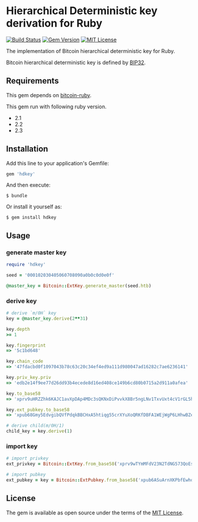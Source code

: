 # Hierarchical Deterministic key derivation for Ruby
[![Build Status](https://travis-ci.org/azuchi/hdkey.svg?branch=master)](https://travis-ci.org/azuchi/hdkey) [![Gem Version](https://badge.fury.io/rb/hdkey.svg)](https://badge.fury.io/rb/hdkey) [![MIT License](http://img.shields.io/badge/license-MIT-blue.svg?style=flat)](LICENSE)

The implementation of Bitcoin hierarchical deterministic key for Ruby.

Bitcoin hierarchical deterministic key is defined by [BIP32](https://github.com/bitcoin/bips/blob/master/bip-0032.mediawiki).

## Requirements

This gem depends on [bitcoin-ruby](https://github.com/lian/bitcoin-ruby).

This gem run with following ruby version.

* 2.1
* 2.2
* 2.3

## Installation

Add this line to your application's Gemfile:

```ruby
gem 'hdkey'
```

And then execute:

    $ bundle

Or install it yourself as:

    $ gem install hdkey

## Usage

### generate master key

```ruby
require 'hdkey'

seed = '000102030405060708090a0b0c0d0e0f'

@master_key = Bitcoin::ExtKey.generate_master(seed.htb)
```

### derive key

```ruby
# derive `m/0H` key
key = @master_key.derive(2**31)

key.depth
>= 1

key.fingerprint
=> '5c1bd648'

key.chain_code
=> '47fdacbd0f1097043b78c63c20c34ef4ed9a111d980047ad16282c7ae6236141'

key.priv_key.priv
=> 'edb2e14f9ee77d26dd93b4ecede8d16ed408ce149b6cd80b0715a2d911a0afea'

key.to_base58
=> 'xprv9uHRZZhk6KAJC1avXpDAp4MDc3sQKNxDiPvvkX8Br5ngLNv1TxvUxt4cV1rGL5hj6KCesnDYUhd7oWgT11eZG7XnxHrnYeSvkzY7d2bhkJ7'

key.ext_pubkey.to_base58
=> 'xpub68Gmy5EdvgibQVfPdqkBBCHxA5htiqg55crXYuXoQRKfDBFA1WEjWgP6LHhwBZeNK1VTsfTFUHCdrfp1bgwQ9xv5ski8PX9rL2dZXvgGDnw'

# derive child(m/0H/1)
child_key = key.derive(1)
```

### import key

```ruby
# import privkey
ext_privkey = Bitcoin::ExtKey.from_base58('xprv9wTYmMFdV23N2TdNG573QoEsfRrWKQgWeibmLntzniatZvR9BmLnvSxqu53Kw1UmYPxLgboyZQaXwTCg8MSY3H2EU4pWcQDnRnrVA1xe8fs')

# import pubkey
ext_pubkey = key = Bitcoin::ExtPubkey.from_base58('xpub6ASuArnXKPbfEwhqN6e3mwBcDTgzisQN1wXN9BJcM47sSikHjJf3UFHKkNAWbWMiGj7Wf5uMash7SyYq527Hqck2AxYysAA7xmALppuCkwQ')
```

## License

The gem is available as open source under the terms of the [MIT License](http://opensource.org/licenses/MIT).

